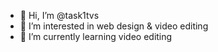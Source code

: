 - 👋 Hi, I’m @task1tvs
- 👀 I’m interested in web design & video editing
- 🌱 I’m currently learning video editing


<!---
task1tvs/task1tvs is a ✨ special ✨ repository because its `README.md` (this file) appears on your GitHub profile.
You can click the Preview link to take a look at your changes.
--->
